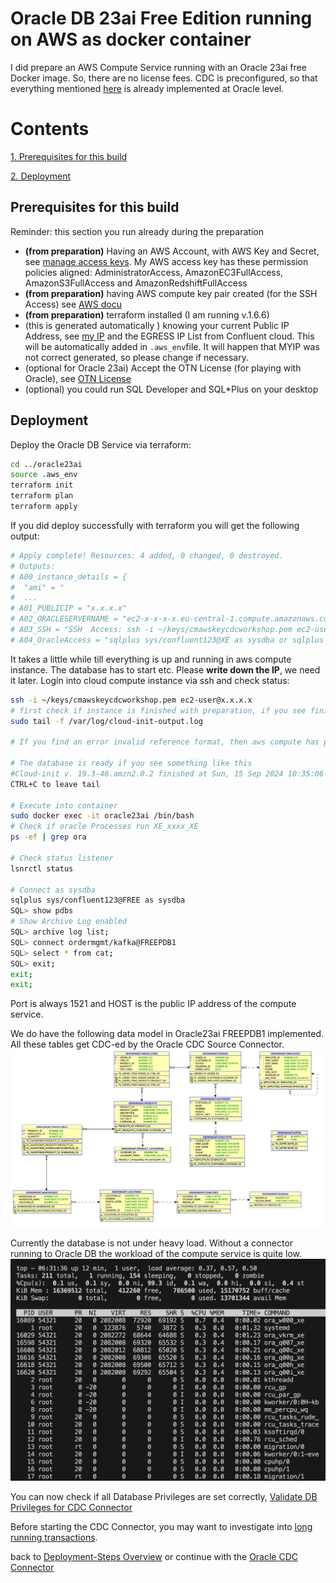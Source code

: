 # Oracle DB 23ai Free Edition running on AWS as docker container

I did prepare an AWS Compute Service running with an Oracle 23ai free Docker image. So, there are no license fees.
CDC is preconfigured, so that everything mentioned [here](https://docs.confluent.io/cloud/current/connectors/cc-oracle-cdc-source/oracle-cdc-setup-includes/prereqs-validation.html#oracle-database-prerequisites-for-oracle-cdc-source-connector-for-product) is already implemented at Oracle level.

# Contents

[1. Prerequisites for this build](README.md#Prerequisites-for-this-build)

[2. Deployment](README.md#Deployment)


## Prerequisites for this build

Reminder: this section you run already during the  preparation

* **(from preparation)** Having an AWS Account, with AWS Key and Secret, see [manage access keys](https://docs.aws.amazon.com/IAM/latest/UserGuide/id_credentials_access-keys.html). My AWS access key has these permission policies aligned: AdministratorAccess, AmazonEC3FullAccess, AmazonS3FullAccess and AmazonRedshiftFullAccess
* **(from preparation)** having AWS compute key pair created (for the SSH Access) see [AWS docu](https://docs.aws.amazon.com/AWSEC2/latest/UserGuide/create-key-pairs.html)
* **(from preparation)** terraform installed (I am running v.1.6.6)
* (this is generated automatically ) knowing your current Public IP Address, see [my IP](https://www.myip.com/) and the EGRESS IP List from Confluent cloud. This will be automatically added in `.aws_env`file. It will happen that MYIP was not correct generated, so please change if necessary.
* (optional for Oracle 23ai) Accept the OTN License (for playing with Oracle), see [OTN License](https://www.oracle.com/downloads/licenses/standard-license.html)
* (optional) you could run SQL Developer and SQL*Plus on your desktop

## Deployment

Deploy the Oracle DB Service via terraform:

```bash
cd ../oracle23ai
source .aws_env
terraform init 
terraform plan
terraform apply
```

If you did deploy successfully with terraform you will get the following output:

```bash
# Apply complete! Resources: 4 added, 0 changed, 0 destroyed.
# Outputs:
# A00_instance_details = {
#  "ami" = "
#  ...
# A01_PUBLICIP = "x.x.x.x"
# A02_ORACLESERVERNAME = "ec2-x-x-x-x.eu-central-1.compute.amazonaws.com"
# A03_SSH = "SSH  Access: ssh -i ~/keys/cmawskeycdcworkshop.pem ec2-user@18.195.50.248 "
# A04_OracleAccess = "sqlplus sys/confluent123@XE as sysdba or sqlplus sys/confluent123@XEPDB1 as sysdba or sqlplus ordermgmt/kafka@XEPDB1  # Port:1521  HOST:x.x.x.x"
```

It takes a little while till everything is up and running in aws compute instance. The database has to start etc.
Please **write down the IP**, we need it later.
Login into cloud compute instance via ssh and check status:

```bash
ssh -i ~/keys/cmawskeycdcworkshop.pem ec2-user@x.x.x.x
# first check if instance is finished with preparation, if you see finish, then preparation should be complete
sudo tail -f /var/log/cloud-init-output.log 

# If you find an error invalid reference format, then aws compute has problem to pull the oracle image from container-registry.oracle.com/database/express:21.3.0-xe

# The database is ready if you see something like this
#Cloud-init v. 19.3-46.amzn2.0.2 finished at Sun, 15 Sep 2024 10:35:06 +0000. Datasource DataSourceEc2.  Up 424.02 seconds
CTRL+C to leave tail

# Execute into container
sudo docker exec -it oracle23ai /bin/bash
# Check if oracle Processes run XE_xxxx_XE
ps -ef | grep ora

# Check status listener
lsnrctl status

# Connect as sysdba
sqlplus sys/confluent123@FREE as sysdba
SQL> show pdbs
# Show Archive Log enabled
SQL> archive log list;
SQL> connect ordermgmt/kafka@FREEPDB1
SQL> select * from cat;
SQL> exit;
exit;
exit;
```

Port is always 1521 and HOST is the public IP address of the compute service.

We do have the following data model in Oracle23ai FREEPDB1 implemented. All these tables get CDC-ed by the Oracle CDC Source Connector.
![DB Model](img/oracle21c_ERM.png)

Currently the database is not under heavy load. Without a connector running to Oracle DB the workload of the compute service is quite low.
![top on compute service](img/top_compute.png)

You can now check if all Database Privileges are set correctly, [Validate DB Privileges for CDC Connector](Validate_DB_privs.md)

Before starting the CDC Connector, you may want to investigate into [long running transactions](LongRunningTransactions.md).

back to [Deployment-Steps Overview](../README.md) or continue with the [Oracle CDC Connector](../ccloud-source-oracle-cdc-connector/README.md)
